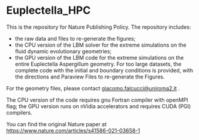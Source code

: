 # Euplectella_HPC

This is the repository for Nature Publishing Policy.
The repository includes:
- the raw data and files to re-generate the figures;
- the CPU version of the LBM solver for the extreme simulations on the fluid dynamic evolutionary geometries;
- the GPU version of the LBM code for the extreme simulations on the entire Euplectella Aspergillum geometry.
For too large datasets, the complete code with the initial and boundary conditions is provided, with the directions and Paraview Files to re-generate the Figures.


For the geometry files, please contact giacomo.falcucci@uniroma2.it .

The CPU version of the code requires gnu Fortran compiler with openMPI flag; the GPU version runs on nVidia accelerators and requires CUDA (PGI) compilers. 

You can find the original Nature paper at  https://www.nature.com/articles/s41586-021-03658-1 
